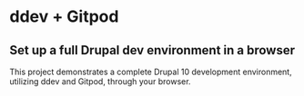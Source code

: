 # ddev + Gitpod
## Set up a full Drupal dev environment in a browser

This project demonstrates a complete Drupal 10 development environment, utilizing ddev and Gitpod, through your browser.
